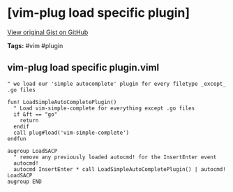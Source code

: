 # [vim-plug load specific plugin] 

[View original Gist on GitHub](https://gist.github.com/Integralist/9b496994a22d2c7d8aa24bf495ac355f)

**Tags:** #vim #plugin

## vim-plug load specific plugin.viml

```viml
" we load our 'simple autocomplete' plugin for every filetype _except_ .go files

fun! LoadSimpleAutoCompletePlugin()
  " Load vim-simple-complete for everything except .go files
  if &ft == "go"
    return
  endif
  call plug#load('vim-simple-complete')
endfun

augroup LoadSACP
  " remove any previously loaded autocmd! for the InsertEnter event
  autocmd!
  autocmd InsertEnter * call LoadSimpleAutoCompletePlugin() | autocmd! LoadSACP
augroup END

```

